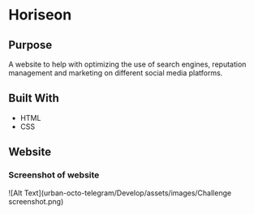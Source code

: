 # Horiseon

## Purpose
A website to help with optimizing the use of search engines, reputation management and marketing on different social media platforms.

## Built With
* HTML
* CSS

## Website


### Screenshot of website
 ![Alt Text](urban-octo-telegram/Develop/assets/images/Challenge screenshot.png)
